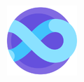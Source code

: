 <div align="center">
  <a href="https://github.com/seesmof/">
    <img src="./logo.png" alt="Logo" height="160">
  </a>
</div>
